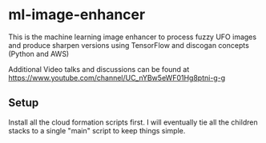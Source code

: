 # ml-image-enhancer
This is the machine learning image enhancer to process fuzzy UFO images and produce sharpen versions using TensorFlow and discogan concepts (Python and AWS)

Additional Video talks and discussions can be found at https://www.youtube.com/channel/UC_nYBw5eWF01Hg8ptni-g-g

## Setup
Install all the cloud formation scripts first.  I will eventually tie all the children stacks to a single "main" script to keep things simple.
